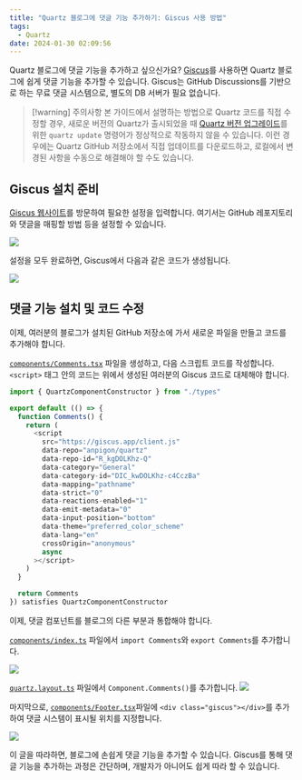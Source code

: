 ```yaml
---
title: "Quartz 블로그에 댓글 기능 추가하기: Giscus 사용 방법"
tags:
  - Quartz
date: 2024-01-30 02:09:56
---
```

Quartz 블로그에 댓글 기능을 추가하고 싶으신가요? [Giscus](https://giscus.app/ko)를 사용하면 Quartz 블로그에 쉽게 댓글 기능을 추가할 수 있습니다. Giscus는 GitHub Discussions를 기반으로 하는 무료 댓글 시스템으로, 별도의 DB 서버가 필요 없습니다.

> [!warning] 주의사항
> 본 가이드에서 설명하는 방법으로 Quartz 코드를 직접 수정할 경우, 새로운 버전의 Quartz가 출시되었을 때 [Quartz 버전 업그레이드](https://quartz.jzhao.xyz/upgrading)를 위한 `quartz update` 명령어가 정상적으로 작동하지 않을 수 있습니다. 이런 경우에는 Quartz GitHub 저장소에서 직접 업데이트를 다운로드하고, 로컬에서 변경된 사항을 수동으로 해결해야 할 수도 있습니다.

## Giscus 설치 준비
[Giscus 웹사이트](https://giscus.app/ko)를 방문하여 필요한 설정을 입력합니다. 여기서는 GitHub 레포지토리와 댓글을 매핑할 방법 등을 설정할 수 있습니다.

![](https://i.imgur.com/MCWkIAB.png)

설정을 모두 완료하면, Giscus에서 다음과 같은 코드가 생성됩니다.

![](https://i.imgur.com/inJLEke.png)

## 댓글 기능 설치 및 코드 수정

이제, 여러분의 블로그가 설치된 GitHub 저장소에 가서 새로운 파일을 만들고 코드를 추가해야 합니다.

[`components/Comments.tsx`](https://github.com/anpigon/quartz/blob/v4/quartz/components/Comments.tsx) 파일을 생성하고, 다음 스크립트 코드를 작성합니다. `<script>` 태그 안의 코드는 위에서 생성된 여러분의 Giscus 코드로 대체해야 합니다.
```ts
import { QuartzComponentConstructor } from "./types"

export default (() => {
  function Comments() {
    return (
      <script
        src="https://giscus.app/client.js"
        data-repo="anpigon/quartz"
        data-repo-id="R_kgDOLKhz-Q"
        data-category="General"
        data-category-id="DIC_kwDOLKhz-c4CczBa"
        data-mapping="pathname"
        data-strict="0"
        data-reactions-enabled="1"
        data-emit-metadata="0"
        data-input-position="bottom"
        data-theme="preferred_color_scheme"
        data-lang="en"
        crossOrigin="anonymous"
        async
      ></script>
    )
  }

  return Comments
}) satisfies QuartzComponentConstructor
```

이제, 댓글 컴포넌트를 블로그의 다른 부분과 통합해야 합니다.

 [`components/index.ts`](https://github.com/anpigon/quartz/blob/eba1233d9b1f03a5e298bb6529f53d0af7113716/quartz/components/index.ts#L22) 파일에서 `import Comments`와 `export Comments`를 추가합니다.

![](https://i.imgur.com/wFNoAJW.png)

[`quartz.layout.ts`](https://github.com/anpigon/quartz/blob/84e5704c66ec3810080202dd1a8cf516a39ddc85/quartz.layout.ts#L23) 파일에서 `Component.Comments()`를 추가합니다.
![](https://i.imgur.com/AaXJ9LN.png)

마지막으로, [`components/Footer.tsx`](https://github.com/anpigon/quartz/blob/888b1e50ff494dc0070b256f62fbc42f3ecb65ca/quartz/components/Footer.tsx#L15-L16)파일에 `<div class="giscus"></div>`를 추가하여 댓글 시스템이 표시될 위치를 지정합니다.

![](https://i.imgur.com/r2lZAfu.png)

이 글을 따라하면, 블로그에 손쉽게 댓글 기능을 추가할 수 있습니다. Giscus를 통해 댓글 기능을 추가하는 과정은 간단하며, 개발자가 아니어도 쉽게 따라 할 수 있습니다.
